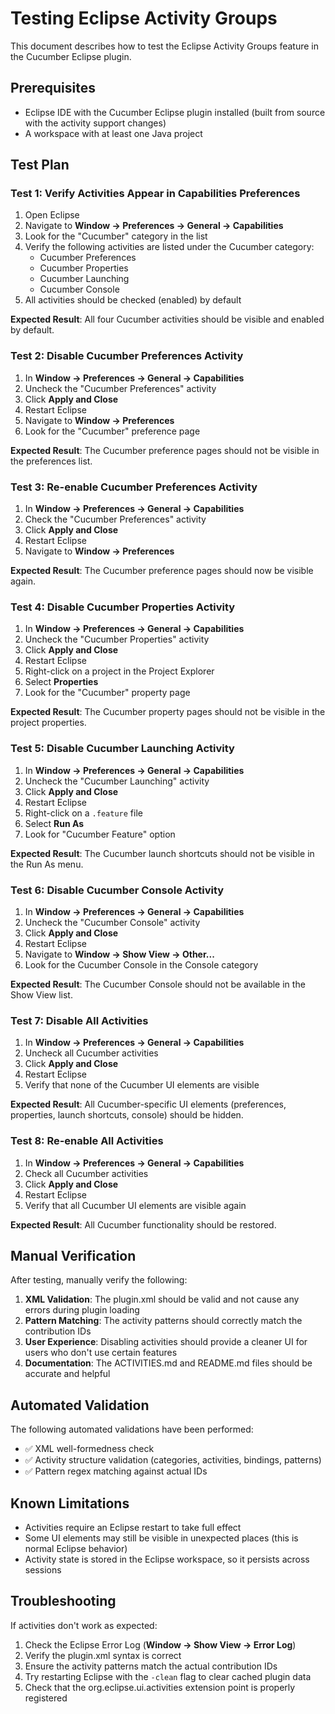 # Testing Eclipse Activity Groups

This document describes how to test the Eclipse Activity Groups feature in the Cucumber Eclipse plugin.

## Prerequisites

- Eclipse IDE with the Cucumber Eclipse plugin installed (built from source with the activity support changes)
- A workspace with at least one Java project

## Test Plan

### Test 1: Verify Activities Appear in Capabilities Preferences

1. Open Eclipse
2. Navigate to **Window → Preferences → General → Capabilities**
3. Look for the "Cucumber" category in the list
4. Verify the following activities are listed under the Cucumber category:
   - Cucumber Preferences
   - Cucumber Properties
   - Cucumber Launching
   - Cucumber Console
5. All activities should be checked (enabled) by default

**Expected Result**: All four Cucumber activities should be visible and enabled by default.

### Test 2: Disable Cucumber Preferences Activity

1. In **Window → Preferences → General → Capabilities**
2. Uncheck the "Cucumber Preferences" activity
3. Click **Apply and Close**
4. Restart Eclipse
5. Navigate to **Window → Preferences**
6. Look for the "Cucumber" preference page

**Expected Result**: The Cucumber preference pages should not be visible in the preferences list.

### Test 3: Re-enable Cucumber Preferences Activity

1. In **Window → Preferences → General → Capabilities**
2. Check the "Cucumber Preferences" activity
3. Click **Apply and Close**
4. Restart Eclipse
5. Navigate to **Window → Preferences**

**Expected Result**: The Cucumber preference pages should now be visible again.

### Test 4: Disable Cucumber Properties Activity

1. In **Window → Preferences → General → Capabilities**
2. Uncheck the "Cucumber Properties" activity
3. Click **Apply and Close**
4. Restart Eclipse
5. Right-click on a project in the Project Explorer
6. Select **Properties**
7. Look for the "Cucumber" property page

**Expected Result**: The Cucumber property pages should not be visible in the project properties.

### Test 5: Disable Cucumber Launching Activity

1. In **Window → Preferences → General → Capabilities**
2. Uncheck the "Cucumber Launching" activity
3. Click **Apply and Close**
4. Restart Eclipse
5. Right-click on a `.feature` file
6. Select **Run As**
7. Look for "Cucumber Feature" option

**Expected Result**: The Cucumber launch shortcuts should not be visible in the Run As menu.

### Test 6: Disable Cucumber Console Activity

1. In **Window → Preferences → General → Capabilities**
2. Uncheck the "Cucumber Console" activity
3. Click **Apply and Close**
4. Restart Eclipse
5. Navigate to **Window → Show View → Other...**
6. Look for the Cucumber Console in the Console category

**Expected Result**: The Cucumber Console should not be available in the Show View list.

### Test 7: Disable All Activities

1. In **Window → Preferences → General → Capabilities**
2. Uncheck all Cucumber activities
3. Click **Apply and Close**
4. Restart Eclipse
5. Verify that none of the Cucumber UI elements are visible

**Expected Result**: All Cucumber-specific UI elements (preferences, properties, launch shortcuts, console) should be hidden.

### Test 8: Re-enable All Activities

1. In **Window → Preferences → General → Capabilities**
2. Check all Cucumber activities
3. Click **Apply and Close**
4. Restart Eclipse
5. Verify that all Cucumber UI elements are visible again

**Expected Result**: All Cucumber functionality should be restored.

## Manual Verification

After testing, manually verify the following:

1. **XML Validation**: The plugin.xml should be valid and not cause any errors during plugin loading
2. **Pattern Matching**: The activity patterns should correctly match the contribution IDs
3. **User Experience**: Disabling activities should provide a cleaner UI for users who don't use certain features
4. **Documentation**: The ACTIVITIES.md and README.md files should be accurate and helpful

## Automated Validation

The following automated validations have been performed:

- ✅ XML well-formedness check
- ✅ Activity structure validation (categories, activities, bindings, patterns)
- ✅ Pattern regex matching against actual IDs

## Known Limitations

- Activities require an Eclipse restart to take full effect
- Some UI elements may still be visible in unexpected places (this is normal Eclipse behavior)
- Activity state is stored in the Eclipse workspace, so it persists across sessions

## Troubleshooting

If activities don't work as expected:

1. Check the Eclipse Error Log (**Window → Show View → Error Log**)
2. Verify the plugin.xml syntax is correct
3. Ensure the activity patterns match the actual contribution IDs
4. Try restarting Eclipse with the `-clean` flag to clear cached plugin data
5. Check that the org.eclipse.ui.activities extension point is properly registered
